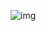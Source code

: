 ![img](https://github.com/SanjayaPrasadRajapaksha/Point_Of_Sale_System-SpringBoot-React/assets/130231733/3d744121-cfe6-47a7-b1b1-15e9e4183f4d)
